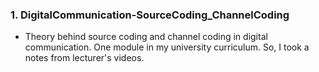 ### 1. DigitalCommunication-SourceCoding_ChannelCoding
* Theory behind source coding and channel coding in digital communication. One module in my university curriculum. So, I took a notes from lecturer's videos.
